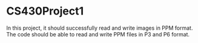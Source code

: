 # CS430Project1
In this project, it should successfully read and write images in PPM format. The code should be able to read and write PPM files in P3 and P6 format.
